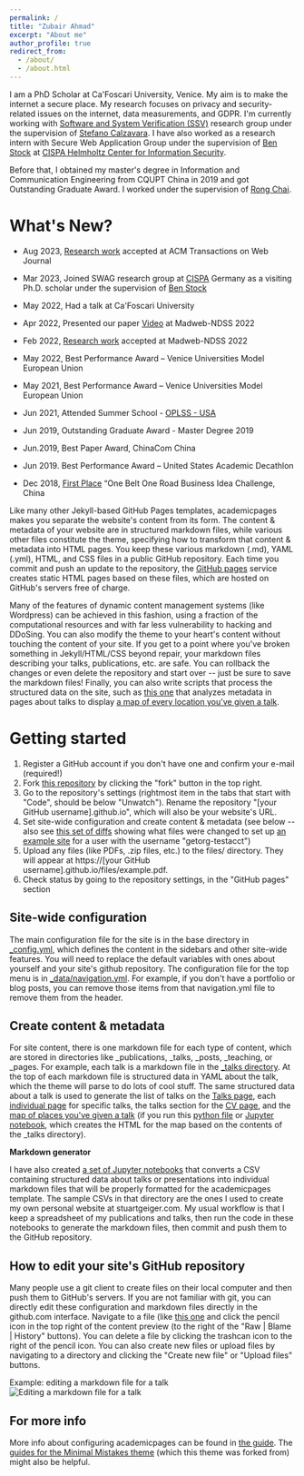 ```yaml
---
permalink: /
title: "Zubair Ahmad"
excerpt: "About me"
author_profile: true
redirect_from: 
  - /about/
  - /about.html
---
```


I am a PhD Scholar at Ca'Foscari University, Venice. My aim is to make the internet a secure place. My research focuses on privacy and security-related issues on the internet,  data measurements,  and GDPR. I'm currently working  with  [Software and System Verification (SSV)](https://ssv.dais.unive.it/people/)  research group under the supervision of  [Stefano Calzavara](https://www.dais.unive.it/~calzavara/).  I have also worked as a research intern with Secure Web Application Group under the supervision of [Ben Stock](https://swag.cispa.saarland/people/benstock.html) at [CISPA Helmholtz Center for Information Security](https://cispa.de/en). 

Before that, I obtained my master's degree in Information and Communication Engineering from CQUPT China in 2019 and got Outstanding Graduate Award. I worked under the supervision of [Rong Chai](https://dl.acm.org/profile/81456622539). 




What's New?
======


* Aug 2023, [Research work](https://dl.acm.org/doi/10.1145/3623382) accepted at ACM Transactions on Web Journal

* Mar 2023, Joined SWAG research  group at [CISPA](https://cispa.de/en) Germany as a visiting Ph.D. scholar under the supervision of [Ben Stock](https://cispa.de/en/people/ben.stock)

* May 2022, Had a talk at Ca'Foscari University

* Apr 2022, Presented our paper [Video](https://www.youtube.com/watch?app=desktop&v=5zfHquGGi9U) at Madweb-NDSS 2022 

* Feb 2022, [Research work](https://www.ndss-symposium.org/wp-content/uploads/madweb2022_23005_paper.pdf) accepted at Madweb-NDSS 2022

* May 2022, Best Performance Award – Venice Universities Model European Union 

* May 2021, Best Performance Award – Venice Universities Model European Union 

* Jun 2021, Attended Summer School - [OPLSS - USA](https://www.cs.uoregon.edu/research/summerschool/summer21/) 	 	 		

* Jun 2019, Outstanding Graduate Award - Master Degree 2019 					

* Jun.2019, Best Paper Award, ChinaCom China

* Jun 2019. Best Performance Award – United States Academic Decathlon

* Dec 2018, [First Place](https://mp.weixin.qq.com/s/2FbH03J2K8t3vE_Z743XeQ?fbclid=IwAR0i0WwMkm0jSKDfUptispo9eiIWfPn3jnrRUC4GQjg8SzNnzz-Bxo7rblQ) “One Belt One Road Business Idea Challenge, China	



Like many other Jekyll-based GitHub Pages templates, academicpages makes you separate the website's content from its form. The content & metadata of your website are in structured markdown files, while various other files constitute the theme, specifying how to transform that content & metadata into HTML pages. You keep these various markdown (.md), YAML (.yml), HTML, and CSS files in a public GitHub repository. Each time you commit and push an update to the repository, the [GitHub pages](https://pages.github.com/) service creates static HTML pages based on these files, which are hosted on GitHub's servers free of charge.

Many of the features of dynamic content management systems (like Wordpress) can be achieved in this fashion, using a fraction of the computational resources and with far less vulnerability to hacking and DDoSing. You can also modify the theme to your heart's content without touching the content of your site. If you get to a point where you've broken something in Jekyll/HTML/CSS beyond repair, your markdown files describing your talks, publications, etc. are safe. You can rollback the changes or even delete the repository and start over -- just be sure to save the markdown files! Finally, you can also write scripts that process the structured data on the site, such as [this one](https://github.com/academicpages/academicpages.github.io/blob/master/talkmap.ipynb) that analyzes metadata in pages about talks to display [a map of every location you've given a talk](https://academicpages.github.io/talkmap.html).

Getting started
======
1. Register a GitHub account if you don't have one and confirm your e-mail (required!)
1. Fork [this repository](https://github.com/academicpages/academicpages.github.io) by clicking the "fork" button in the top right. 
1. Go to the repository's settings (rightmost item in the tabs that start with "Code", should be below "Unwatch"). Rename the repository "[your GitHub username].github.io", which will also be your website's URL.
1. Set site-wide configuration and create content & metadata (see below -- also see [this set of diffs](http://archive.is/3TPas) showing what files were changed to set up [an example site](https://getorg-testacct.github.io) for a user with the username "getorg-testacct")
1. Upload any files (like PDFs, .zip files, etc.) to the files/ directory. They will appear at https://[your GitHub username].github.io/files/example.pdf.  
1. Check status by going to the repository settings, in the "GitHub pages" section

Site-wide configuration
------
The main configuration file for the site is in the base directory in [_config.yml](https://github.com/academicpages/academicpages.github.io/blob/master/_config.yml), which defines the content in the sidebars and other site-wide features. You will need to replace the default variables with ones about yourself and your site's github repository. The configuration file for the top menu is in [_data/navigation.yml](https://github.com/academicpages/academicpages.github.io/blob/master/_data/navigation.yml). For example, if you don't have a portfolio or blog posts, you can remove those items from that navigation.yml file to remove them from the header. 

Create content & metadata
------
For site content, there is one markdown file for each type of content, which are stored in directories like _publications, _talks, _posts, _teaching, or _pages. For example, each talk is a markdown file in the [_talks directory](https://github.com/academicpages/academicpages.github.io/tree/master/_talks). At the top of each markdown file is structured data in YAML about the talk, which the theme will parse to do lots of cool stuff. The same structured data about a talk is used to generate the list of talks on the [Talks page](https://academicpages.github.io/talks), each [individual page](https://academicpages.github.io/talks/2012-03-01-talk-1) for specific talks, the talks section for the [CV page](https://academicpages.github.io/cv), and the [map of places you've given a talk](https://academicpages.github.io/talkmap.html) (if you run this [python file](https://github.com/academicpages/academicpages.github.io/blob/master/talkmap.py) or [Jupyter notebook](https://github.com/academicpages/academicpages.github.io/blob/master/talkmap.ipynb), which creates the HTML for the map based on the contents of the _talks directory).

**Markdown generator**

I have also created [a set of Jupyter notebooks](https://github.com/academicpages/academicpages.github.io/tree/master/markdown_generator
) that converts a CSV containing structured data about talks or presentations into individual markdown files that will be properly formatted for the academicpages template. The sample CSVs in that directory are the ones I used to create my own personal website at stuartgeiger.com. My usual workflow is that I keep a spreadsheet of my publications and talks, then run the code in these notebooks to generate the markdown files, then commit and push them to the GitHub repository.

How to edit your site's GitHub repository
------
Many people use a git client to create files on their local computer and then push them to GitHub's servers. If you are not familiar with git, you can directly edit these configuration and markdown files directly in the github.com interface. Navigate to a file (like [this one](https://github.com/academicpages/academicpages.github.io/blob/master/_talks/2012-03-01-talk-1.md) and click the pencil icon in the top right of the content preview (to the right of the "Raw | Blame | History" buttons). You can delete a file by clicking the trashcan icon to the right of the pencil icon. You can also create new files or upload files by navigating to a directory and clicking the "Create new file" or "Upload files" buttons. 

Example: editing a markdown file for a talk
![Editing a markdown file for a talk](/images/editing-talk.png)

For more info
------
More info about configuring academicpages can be found in [the guide](https://academicpages.github.io/markdown/). The [guides for the Minimal Mistakes theme](https://mmistakes.github.io/minimal-mistakes/docs/configuration/) (which this theme was forked from) might also be helpful.
